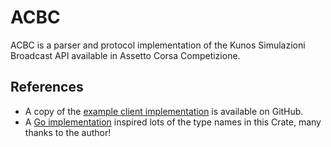 # ACBC

ACBC is a parser and protocol implementation of the Kunos Simulazioni Broadcast API available in Assetto Corsa Competizione.


## References
- A copy of the [example client implementation](https://github.com/angel-git/acc-broadcasting) is available on GitHub.
- A [Go implementation](https://github.com/toonknapen/accbroadcastingsdk) inspired lots of the type names in this Crate,
  many thanks to the author!